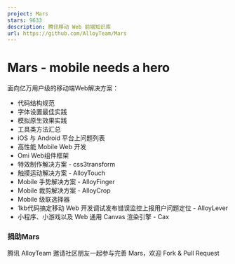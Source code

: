 ```yaml
---
project: Mars
stars: 9633
description: 腾讯移动 Web 前端知识库
url: https://github.com/AlloyTeam/Mars
---
```


Mars - mobile needs a hero
==========================

面向亿万用户级的移动端Web解决方案：

-   代码结构规范
-   字体设置最佳实践
-   模拟原生效果实践
-   工具类方法汇总
-   iOS 与 Android 平台上问题列表
-   高性能 Mobile Web 开发
-   Omi Web组件框架
-   特效制作解决方案 - css3transform
-   触摸运动解决方案 - AlloyTouch
-   Mobile 手势解决方案 - AlloyFinger
-   Mobile 裁剪解决方案 - AlloyCrop
-   Mobile 级联选择器
-   1kb代码搞定移动 Web 开发调试发布错误监控上报用户问题定位 - AlloyLever
-   小程序、小游戏以及 Web 通用 Canvas 渲染引擎 - Cax

### 捐助Mars

腾讯 AlloyTeam 邀请社区朋友一起参与完善 Mars，欢迎 Fork & Pull Request
